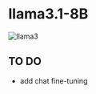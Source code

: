 # llama3.1-8B
![llama3](https://stuartfeeser.com/images/llama.png)

## TO DO
- add chat fine-tuning
